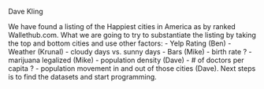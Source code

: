 Dave Kling

We have found a listing of the Happiest cities in America as by ranked Wallethub.com.  What we are going to try to substantiate the listing by taking the top and bottom cities and use other factors:
        - Yelp Rating (Ben)
        - Weather (Krunal)
            - cloudy days vs. sunny days
        - Bars (Mike)
        - birth rate ?
        - marijuana legalized (Mike)
        - population density (Dave)
        - # of doctors per capita ?
        - population movement in and out of those cities (Dave).
Next steps is to find the datasets and start programming.
